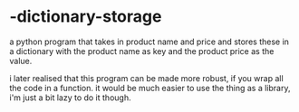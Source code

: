 # -dictionary-storage
a python program that takes in product name and price and stores these in a dictionary
with the product name as key and the product price as the value.

i later realised that this program can be made more robust, if you wrap all the code in a function.
it would be much easier to use the thing as a library, i'm just a bit lazy to do it though.
